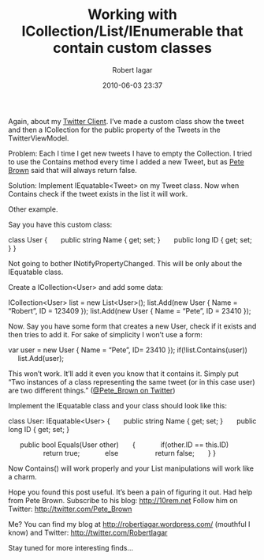 ﻿---
layout: post
title: Working with ICollection/List/IEnumerable that contain custom classes
date: 2010-06-03 23:37
author: "Robert Iagar"
comments: true
tags: [.NET General, C#]
---
Again, about my <a href="http://xbladegraphix.co.cc/TwitBy">Twitter Client</a>. I’ve made a custom class show the tweet and then a ICollection for the public property of the Tweets in the TwitterViewModel.

<!--more-->

Problem: Each I time I get new tweets I have to empty the Collection. I tried to use the Contains method every time I added a new Tweet, but as <a href="http://10rem.net">Pete Brown</a> said that will always return false.

Solution: Implement IEquatable&lt;Tweet&gt; on my Tweet class. Now when Contains check if the tweet exists in the list it will work.

Other example.

Say you have this custom class:

class User
{
      public string Name { get; set; }
      public long ID { get; set; }
}

Not going to bother INotifyPropertyChanged. This will be only about the IEquatable class.

Create a ICollection&lt;User&gt; and add some data:

ICollection&lt;User&gt; list = new List&lt;User&gt;();
list.Add(new User { Name = “Robert”, ID = 123409 });
list.Add(new User { Name = “Pete”, ID = 23410 });

Now. Say you have some form that creates a new User, check if it exists and then tries to add it. For sake of simplicity I won’t use a form:

var user = new User { Name = “Pete”, ID= 23410 });
if(!list.Contains(user))
     list.Add(user);

This won’t work. It’ll add it even you know that it contains it. Simply put “Two instances of a class representing the same tweet (or in this case user) are two different things.” (<a href="http://twitter.com/Pete_Brown/status/15341247123">@Pete_Brown on Twitter</a>)

Implement the IEquatable class and your class should look like this:

class User: IEquatable&lt;User&gt;
{
      public string Name { get; set; }
      public long ID { get; set; }

      public bool Equals(User other)
      {
            if(other.ID == this.ID)
                  return true;
            else
                  return false;
      }
}

Now Contains() will work properly and your List manipulations will work like a charm.

Hope you found this post useful. It’s been a pain of figuring it out. Had help from Pete Brown.
Subscribe to his blog: <a href="http://10rem.net">http://10rem.net</a>
Follow him on Twitter: <a href="http://twitter.com/Pete_Brown">http://twitter.com/Pete_Brown</a>

Me? You can find my blog at <a href="http://robertiagar.wordpress.com/">http://robertiagar.wordpress.com/</a> (mouthful I know) and Twitter: <a href="http://twitter.com/RobertIagar">http://twitter.com/RobertIagar</a>

Stay tuned for more interesting finds…
